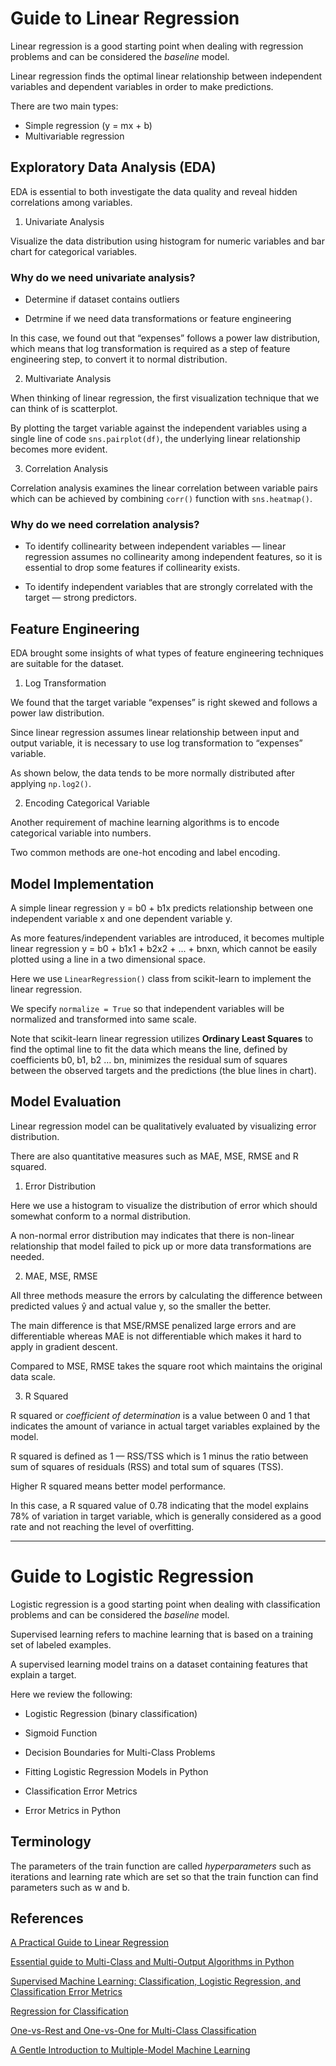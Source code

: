 # Guide to Linear Regression

Linear regression is a good starting point when dealing with regression problems and can be considered the _baseline_ model. 

Linear regression finds the optimal linear relationship between independent variables and dependent variables in order to make predictions.

There are two main types:

- Simple regression (y = mx + b)
- Multivariable regression

## Exploratory Data Analysis (EDA)

EDA is essential to both investigate the data quality and reveal hidden correlations among variables.

1. Univariate Analysis

Visualize the data distribution using histogram for numeric variables and bar chart for categorical variables.

### Why do we need univariate analysis?

- Determine if dataset contains outliers

- Detrmine if we need data transformations or feature engineering

In this case, we found out that “expenses” follows a power law distribution, which means that log transformation is required as a step of feature engineering step, to convert it to normal distribution.

2. Multivariate Analysis

When thinking of linear regression, the first visualization technique that we can think of is scatterplot. 

By plotting the target variable against the independent variables using a single line of code `sns.pairplot(df)`, the underlying linear relationship becomes more evident.

3. Correlation Analysis

Correlation analysis examines the linear correlation between variable pairs which can be achieved by combining `corr()` function with `sns.heatmap()`. 

### Why do we need correlation analysis?

- To identify collinearity between independent variables — linear regression assumes no collinearity among independent features, so it is essential to drop some features if collinearity exists. 

- To identify independent variables that are strongly correlated with the target — strong predictors.


## Feature Engineering

EDA brought some insights of what types of feature engineering techniques are suitable for the dataset.

1. Log Transformation

We  found that the target variable  “expenses” is right skewed and follows a power law distribution. 

Since linear regression assumes linear relationship between input and output variable, it is necessary to use log transformation to “expenses” variable. 

As shown below, the data tends to be more normally distributed after applying `np.log2()`.

2. Encoding Categorical Variable

Another requirement of machine learning algorithms is to encode categorical variable into numbers.

Two common methods are one-hot encoding and label encoding. 


## Model Implementation

A simple linear regression y = b0 + b1x predicts relationship between one independent variable x and one dependent variable y. 

As more features/independent variables are introduced, it becomes multiple linear regression y = b0 + b1x1 + b2x2 + ... + bnxn, which cannot be easily plotted using a line in a two dimensional space.

Here we use `LinearRegression()` class from scikit-learn to implement the linear regression. 

We specify `normalize = True` so that independent variables will be normalized and transformed into same scale. 

Note that scikit-learn linear regression utilizes **Ordinary Least Squares** to find the optimal line to fit the data which means the line, defined by coefficients b0, b1, b2 … bn, minimizes the residual sum of squares between the observed targets and the predictions (the blue lines in chart). 


## Model Evaluation

Linear regression model can be qualitatively evaluated by visualizing error distribution. 

There are also quantitative measures such as MAE, MSE, RMSE and R squared.

1. Error Distribution

Here we use a histogram to visualize the distribution of error which should somewhat conform to a normal distribution. 

A non-normal error distribution may indicates that there is non-linear relationship that model failed to pick up or more data transformations are needed.

2. MAE, MSE, RMSE

All three methods measure the errors by calculating the difference between predicted values ŷ and actual value y, so the smaller the better. 

The main difference is that MSE/RMSE penalized large errors and are differentiable whereas MAE is not differentiable which makes it hard to apply in gradient descent. 

Compared to MSE, RMSE takes the square root which maintains the original data scale.

3. R Squared

R squared or _coefficient of determination_ is a value between 0 and 1 that indicates the amount of variance in actual target variables explained by the model. 

R squared is defined as 1 — RSS/TSS which is 1 minus the ratio between sum of squares of residuals (RSS) and total sum of squares (TSS). 

Higher R squared means better model performance.

In this case, a R squared value of 0.78 indicating that the model explains 78% of variation in target variable, which is generally considered as a good rate and not reaching the level of overfitting.


----------


# Guide to Logistic Regression

Logistic regression is a good starting point when dealing with classification problems and can be considered the _baseline_ model. 

Supervised learning refers to machine learning that is based on a training set of labeled examples. 

A supervised learning model trains on a dataset containing features that explain a target.

Here we review the following: 

- Logistic Regression (binary classification)

- Sigmoid Function

- Decision Boundaries for Multi-Class Problems

- Fitting Logistic Regression Models in Python

- Classification Error Metrics

- Error Metrics in Python


## Terminology

The parameters of the train function are called _hyperparameters_ such as iterations and learning rate which are set so that the train function can find parameters such as w and b.



## References

[A Practical Guide to Linear Regression](https://towardsdatascience.com/a-practical-guide-to-linear-regression-3b1cb9e501a6?gi=ba29357dcc8)

[Essential guide to Multi-Class and Multi-Output Algorithms in Python](https://satyam-kumar.medium.com/essential-guide-to-multi-class-and-multi-output-algorithms-in-python-3041fea55214)

[Supervised Machine Learning: Classification, Logistic Regression, and Classification Error Metrics](https://medium.com/the-quant-journey/supervised-machine-learning-classification-logistic-regression-and-classification-error-metrics-6c128263ac64?source=rss------artificial_intelligence-5)


[Regression for Classification](https://towardsdatascience.com/regression-for-classification-hands-on-experience-8754a909a298)

[One-vs-Rest and One-vs-One for Multi-Class Classification](https://machinelearningmastery.com/one-vs-rest-and-one-vs-one-for-multi-class-classification/)


[A Gentle Introduction to Multiple-Model Machine Learning](https://machinelearningmastery.com/multiple-model-machine-learning/)

